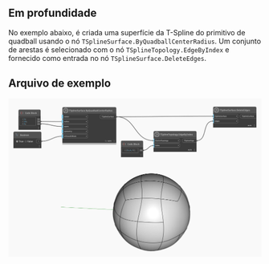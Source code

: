 ## Em profundidade

No exemplo abaixo, é criada uma superfície da T-Spline do primitivo de quadball usando o nó `TSplineSurface.ByQuadballCenterRadius`. Um conjunto de arestas é selecionado com o nó `TSplineTopology.EdgeByIndex` e fornecido como entrada no nó `TSplineSurface.DeleteEdges`.


## Arquivo de exemplo

![Example](./Autodesk.DesignScript.Geometry.TSpline.TSplineSurface.DeleteEdges_img.jpg)
